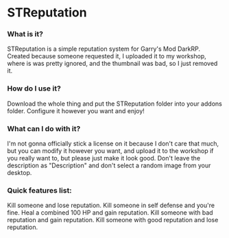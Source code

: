 # STReputation

### What is it?
STReputation is a simple reputation system for Garry's Mod DarkRP.  Created because someone requested it, I uploaded it to my workshop, where is was pretty ignored, and the thumbnail was bad, so I just removed it.

### How do I use it?
Download the whole thing and put the STReputation folder into your addons folder.  Configure it however you want and enjoy!

### What can I do with it?
I'm not gonna officially stick a license on it because I don't care that much, but you can modify it however you want, and upload it to the workshop if you really want to, but please just make it look good.  Don't leave the description as "Description" and don't select a random image from your desktop.

### Quick features list:
Kill someone and lose reputation.  Kill someone in self defense and you're fine.  Heal a combined 100 HP and gain reputation.  Kill someone with bad reputation and gain reputation.  Kill someone with good reputation and lose reputation.
